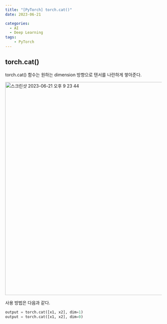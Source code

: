 ```yaml
---
title: "[PyTorch] torch.cat()"
date: 2023-06-21

categories:
  - AI
  - Deep Learning
tags:
    - PyTorch
---
```


## torch.cat()

torch.cat() 함수는 원하는 dimension 방향으로 텐서를 나란하게 쌓아준다. 

<img width="685" alt="스크린샷 2023-06-21 오후 9 23 44" src="https://github.com/soondong2/soondong2.github.io/assets/100760303/6bc3596e-90ab-47f2-80d5-570e288908a3">

사용 방법은 다음과 같다.

```python
output = torch.cat([x1, x2], dim=1)
output = torch.cat([x1, x2], dim=0)
```